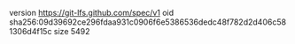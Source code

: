 version https://git-lfs.github.com/spec/v1
oid sha256:09d39692ce296fdaa931c0906f6e5386536dedc48f782d2d406c581306d4f15c
size 5492
